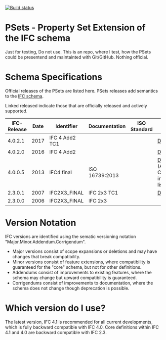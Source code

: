 [![Build status](https://ci.appveyor.com/api/projects/status/bg4xece75xits9yq/branch/master?svg=true)](https://ci.appveyor.com/project/klacol/psets/branch/master)


# PSets - Property Set Extension of the IFC schema

Just for testing, Do not use. This is an repo, where I test, how the PSets could be presentend and maintainted with Git/GitHub. Nothing official.

# Schema Specifications
Official releases of the PSets are listed here. PSets releases add semantics to the [IFC schema](https://github.com/buildingSMART/IFC).

Linked released indicate those that are officially released and actively supported.

IFC-Release	| Date |	Identifier  |	Documentation	 | ISO Standard |	Release Notes 
------------|------|--------------|----------------|--------------|---------------
4.0.2.1 | 2017 |IFC 4 Add2 TC1 |               |              |[Download](http://www.buildingsmart-tech.org/ifc/IFC4/Add2TC1/html/link/listing-ifc4_add2.htm)|
4.0.2.0 | 2016 | IFC 4 Add2   |                |              |[Download](http://www.buildingsmart-tech.org/ifc/IFC4/Add2/html/link/listing-ifc4_add2.htm)|
4.0.0.5	| 2013 | IFC4	final   | ISO 16739:2013 |	            | [Download](http://www.buildingsmart-tech.org/ifc/IFC4/final/html) (A. Computer interpretable listings)
2.3.0.1	| 2007 | IFC2X3_FINAL | IFC 2x3 TC1	   |   |[Download](http://www.buildingsmart-tech.org/specifications/pset-releases/Psets%20for%20IFC2x3%20TC1)
2.3.0.0	| 2006 | IFC2X3_FINAL	| IFC 2x3	       ||

# Version Notation
IFC versions are identified using the sematic versioning notation "Major.Minor.Addendum.Corrigendum".

- Major versions consist of scope expansions or deletions and may have changes that break compatibility.
- Minor versions consist of feature extensions, where compatibility is guaranteed for the "core" schema, but not for other definitions.
- Addendums consist of improvements to existing features, where the schema may change but upward compatibility is guaranteed.
- Corrigendums consist of improvements to documentation, where the schema does not change though deprecation is possible.

# Which version do I use?
The latest version, IFC 4.1 is recommended for all current developments, which is fully backward compatible with IFC 4.0. Core definitions within IFC 4.1 and 4.0 are backward compatible with IFC 2.3.
